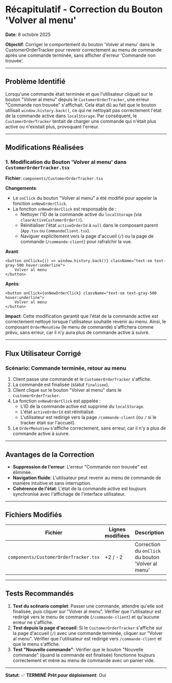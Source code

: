 # Récapitulatif - Correction du Bouton 'Volver al menu'

**Date**: 8 octobre 2025

**Objectif**: Corriger le comportement du bouton 'Volver al menu' dans le CustomerOrderTracker pour revenir correctement au menu de commande après une commande terminée, sans afficher d'erreur 'Commande non trouvée'.

---

## Problème Identifié

Lorsqu'une commande était terminée et que l'utilisateur cliquait sur le bouton "Volver al menu" depuis le `CustomerOrderTracker`, une erreur "Commande non trouvée" s'affichait. Cela était dû au fait que le bouton utilisait `window.history.back()`, ce qui ne nettoyait pas correctement l'état de la commande active dans `localStorage`. Par conséquent, le `CustomerOrderTracker` tentait de charger une commande qui n'était plus active ou n'existait plus, provoquant l'erreur.

---

## Modifications Réalisées

### 1. Modification du Bouton 'Volver al menu' dans `CustomerOrderTracker.tsx`

**Fichier**: `components/CustomerOrderTracker.tsx`

**Changements**:
- Le `onClick` du bouton "Volver al menu" a été modifié pour appeler la fonction `onNewOrderClick`.
- La fonction `onNewOrderClick` est responsable de :
    - Nettoyer l'ID de la commande active du `localStorage` (via `clearActiveCustomerOrder()`).
    - Réinitialiser l'état `activeOrderId` à `null` dans le composant parent (`App.tsx` ou `CommandeClient.tsx`).
    - Naviguer explicitement vers la page d'accueil (`/`) ou la page de commande (`/commande-client`) pour rafraîchir la vue.

**Avant**:
```tsx
<button onClick={() => window.history.back()} className="text-sm text-gray-500 hover:underline">
    Volver al menu
</button>
```

**Après**:
```tsx
<button onClick={onNewOrderClick} className="text-sm text-gray-500 hover:underline">
    Volver al menu
</button>
```

**Impact**: Cette modification garantit que l'état de la commande active est correctement nettoyé lorsque l'utilisateur souhaite revenir au menu. Ainsi, le composant `OrderMenuView` (le menu de commande) s'affichera comme prévu, sans erreur, car il n'y aura plus de commande active à suivre.

---

## Flux Utilisateur Corrigé

### Scénario: Commande terminée, retour au menu
1. Client passe une commande et le `CustomerOrderTracker` s'affiche.
2. La commande est finalisée (statut `finalisee`).
3. Client clique sur le bouton "Volver al menu" dans le `CustomerOrderTracker`.
4. La fonction `onNewOrderClick` est appelée :
    - L'ID de la commande active est supprimé du `localStorage`.
    - L'état `activeOrderId` est réinitialisé.
    - L'utilisateur est redirigé vers la page `/commande-client` (ou `/` si le tracker était sur l'accueil).
5. Le `OrderMenuView` s'affiche correctement, sans erreur, car il n'y a plus de commande active à suivre.

---

## Avantages de la Correction

- **Suppression de l'erreur**: L'erreur "Commande non trouvée" est éliminée.
- **Navigation fluide**: L'utilisateur peut revenir au menu de commande de manière intuitive et sans interruption.
- **Cohérence de l'état**: L'état de la commande active est toujours synchronisé avec l'affichage de l'interface utilisateur.

---

## Fichiers Modifiés

| Fichier | Lignes modifiées | Description |
|---------|------------------|-------------|
| `components/CustomerOrderTracker.tsx` | +2 / -2 | Correction du `onClick` du bouton 'Volver al menu' |

---

## Tests Recommandés

1. **Test du scénario complet**: Passer une commande, attendre qu'elle soit finalisée, puis cliquer sur "Volver al menu". Vérifier que l'utilisateur est redirigé vers le menu de commande (`/commande-client`) et qu'aucune erreur ne s'affiche.
2. **Test depuis la page d'accueil**: Si le `CustomerOrderTracker` s'affiche sur la page d'accueil (`/`) avec une commande terminée, cliquer sur "Volver al menu". Vérifier que l'utilisateur est redirigé vers `/commande-client` et que le menu s'affiche.
3. **Test "Nouvelle commande"**: Vérifier que le bouton "Nouvelle commande" (quand la commande est finalisée) fonctionne toujours correctement et mène au menu de commande avec un panier vide.

---

**Statut**: ✅ **TERMINÉ**
**Prêt pour déploiement**: Oui
